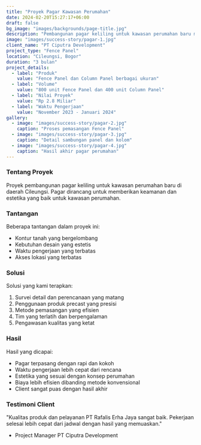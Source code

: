 ```yaml
---
title: "Proyek Pagar Kawasan Perumahan"
date: 2024-02-20T15:27:17+06:00
draft: false
bg_image: "images/backgrounds/page-title.jpg"
description: "Pembangunan pagar keliling untuk kawasan perumahan baru menggunakan Fence Panel dan Column Panel"
image: "images/success-story/pagar-1.jpg"
client_name: "PT Ciputra Development"
project_type: "Fence Panel"
location: "Cileungsi, Bogor"
duration: "3 bulan"
project_details:
  - label: "Produk"
    value: "Fence Panel dan Column Panel berbagai ukuran"
  - label: "Volume"
    value: "800 unit Fence Panel dan 400 unit Column Panel"
  - label: "Nilai Proyek"
    value: "Rp 2.8 Miliar"
  - label: "Waktu Pengerjaan"
    value: "November 2023 - Januari 2024"
gallery:
  - image: "images/success-story/pagar-2.jpg"
    caption: "Proses pemasangan Fence Panel"
  - image: "images/success-story/pagar-3.jpg"
    caption: "Detail sambungan panel dan kolom"
  - image: "images/success-story/pagar-4.jpg"
    caption: "Hasil akhir pagar perumahan"
---
```


### Tentang Proyek

Proyek pembangunan pagar keliling untuk kawasan perumahan baru di daerah Cileungsi. Pagar dirancang untuk memberikan keamanan dan estetika yang baik untuk kawasan perumahan.

### Tantangan

Beberapa tantangan dalam proyek ini:
- Kontur tanah yang bergelombang
- Kebutuhan desain yang estetis
- Waktu pengerjaan yang terbatas
- Akses lokasi yang terbatas

### Solusi

Solusi yang kami terapkan:
1. Survei detail dan perencanaan yang matang
2. Penggunaan produk precast yang presisi
3. Metode pemasangan yang efisien
4. Tim yang terlatih dan berpengalaman
5. Pengawasan kualitas yang ketat

### Hasil

Hasil yang dicapai:
- Pagar terpasang dengan rapi dan kokoh
- Waktu pengerjaan lebih cepat dari rencana
- Estetika yang sesuai dengan konsep perumahan
- Biaya lebih efisien dibanding metode konvensional
- Client sangat puas dengan hasil akhir

### Testimoni Client

"Kualitas produk dan pelayanan PT Rafalis Erha Jaya sangat baik. Pekerjaan selesai lebih cepat dari jadwal dengan hasil yang memuaskan."
- Project Manager PT Ciputra Development 